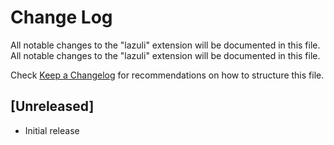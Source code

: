 # Change Log

All notable changes to the "lazuli" extension will be documented in this file.
All notable changes to the "lazuli" extension will be documented in this file.

Check [Keep a Changelog](http://keepachangelog.com/) for recommendations on how to structure this file.

## [Unreleased]

- Initial release
